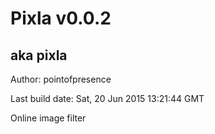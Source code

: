 # Pixla v0.0.2
## aka pixla

Author: pointofpresence

Last build date: Sat, 20 Jun 2015 13:21:44 GMT

Online image filter